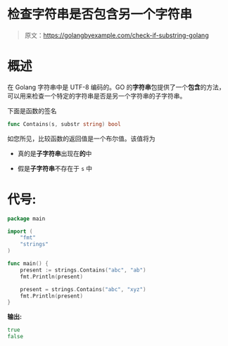 # 检查字符串是否包含另一个字符串

> 原文：<https://golangbyexample.com/check-if-substring-golang>

# **概述**

在 Golang 字符串中是 UTF-8 编码的。GO 的**字符串**包提供了一个**包含**的方法，可以用来检查一个特定的字符串是否是另一个字符串的子字符串。

下面是函数的签名

```go
func Contains(s, substr string) bool
```

如您所见，比较函数的返回值是一个布尔值。该值将为

*   真的是**子字符串**出现在**的**中

*   假是**子字符串**不存在于 `s` 中

# **代号:**

```go
package main

import (
    "fmt"
    "strings"
)

func main() {
    present := strings.Contains("abc", "ab")
    fmt.Println(present)

    present = strings.Contains("abc", "xyz")
    fmt.Println(present)
}
```

**输出:**

```go
true
false
```